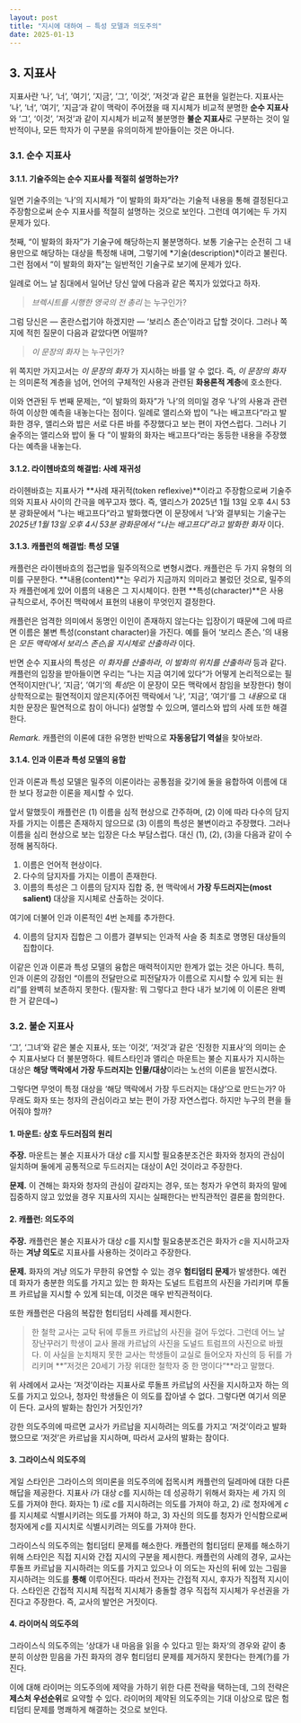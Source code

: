 ```yaml
---
layout: post
title: "지시에 대하여 — 특성 모델과 의도주의"
date: 2025-01-13
---
```


## 3. 지표사

지표사란 ‘나’, ‘너’, ’여기‘, ’지금‘, ’그‘, ’이것‘, ’저것‘과 같은 표현을 일컫는다. 지표사는 ’나‘, ’너‘, ’여기‘, ’지금‘과 같이 맥락이 주어졌을 때 지시체가 비교적 분명한 **순수 지표사**와 ’그’, ‘이것’, ’저것’과 같이 지시체가 비교적 불분명한 **불순 지표사**로 구분하는 것이 일반적이나, 모든 학자가 이 구분을 유의미하게 받아들이는 것은 아니다.

### 3.1. 순수 지표사

#### 3.1.1. 기술주의는 순수 지표사를 적절히 설명하는가?

일면 기술주의는 ‘나’의 지시체가 “이 발화의 화자”라는 기술적 내용을 통해 결정된다고 주장함으로써 순수 지표사를 적절히 설명하는 것으로 보인다. 그런데 여기에는 두 가지 문제가 있다.

첫째, “이 발화의 화자”가 기술구에 해당하는지 불분명하다. 보통 기술구는 순전히 그 내용만으로 해당하는 대상을 특정해 내며, 그렇기에 *기술(description)*이라고 불린다. 그런 점에서 “이 발화의 화자”는 일반적인 기술구로 보기에 문제가 있다.

일례로 어느 날 침대에서 일어난 당신 앞에 다음과 같은 쪽지가 있었다고 하자.

> *브렉시트를 시행한 영국의 전 총리* 는 누구인가?

그럼 당신은 — 혼란스럽기야 하겠지만 — ‘보리스 존슨’이라고 답할 것이다. 그러나 쪽지에 적힌 질문이 다음과 같았다면 어떨까?

> *이 문장의 화자* 는 누구인가?

위 쪽지만 가지고서는 *이 문장의 화자* 가 지시하는 바를 알 수 없다. 즉, *이 문장의 화자* 는 의미론적 계층을 넘어, 언어의 구체적인 사용과 관련된 **화용론적 계층**에 호소한다.

이와 연관된 두 번째 문제는, “이 발화의 화자”가 ‘나’의 의미일 경우 ‘나’의 사용과 관련하여 이상한 예측을 내놓는다는 점이다. 일례로 앨리스와 밥이 ”나는 배고프다“라고 발화한 경우, 앨리스와 밥은 서로 다른 바를 주장했다고 보는 편이 자연스럽다. 그러나 기술주의는 앨리스와 밥이 둘 다 ”이 발화의 화자는 배고프다“라는 동등한 내용을 주장했다는 예측을 내놓는다.


#### 3.1.2. 라이헨바흐의 해결법: 사례 재귀성

라이헨바흐는 지표사가 **사례 재귀적(token reflexive)**이라고 주장함으로써 기술주의와 지표사 사이의 간극을 메꾸고자 했다. 즉, 앨리스가 2025년 1월 13일 오후 4시 53분 광화문에서 ”나는 배고프다“라고 발화했다면 이 문장에서 ‘나’와 결부되는 기술구는 *2025년 1월 13일 오후 4시 53분 광화문에서 “나는 배고프다”라고 발화한 화자* 이다.

#### 3.1.3. 캐플런의 해결법: 특성 모델

캐플런은 라이헨바흐의 접근법을 밀주의적으로 변형시켰다. 캐플런은 두 가지 유형의 의미를 구분한다. **내용(content)**는 우리가 지금까지 의미라고 불렀던 것으로, 밀주의자 캐플런에게 있어 이름의 내용은 그 지시체이다. 한편 **특성(character)**은 사용 규칙으로서, 주어진 맥락에서 표현의 내용이 무엇인지 결정한다.

캐플런은 엄격한 의미에서 동명인 이인이 존재하지 않는다는 입장이기 때문에 그에 따르면 이름은 불변 특성(constant character)을 가진다. 예를 들어 ‘보리스 존슨ᵢ ’의 내용은 *모든 맥락에서 보리스 존슨ᵢ을 지시체로 산출하라* 이다.

반면 순수 지표사의 특성은 *이 화자를 산출하라*, *이 발화의 위치를 산출하라* 등과 같다. 캐플런의 입장을 받아들이면 우리는 ”나는 지금 여기에 있다“가 어떻게 논리적으로는 필연적이지만(’나‘, ’지금‘, ’여기‘의 *특성*은 이 문장이 모든 맥락에서 참임을 보장한다) 형이상학적으로는 필연적이지 않은지(주어진 맥락에서 ’나‘, ’지금‘, ’여기‘를 그 *내용*으로 대치한 문장은 필연적으로 참이 아니다) 설명할 수 있으며, 앨리스와 밥의 사례 또한 해결한다.

*Remark.* 캐플런의 이론에 대한 유명한 반박으로 **자동응답기 역설**을 찾아보라.

#### 3.1.4. 인과 이론과 특성 모델의 융합

인과 이론과 특성 모델은 밀주의 이론이라는 공통점을 갖기에 둘을 융합하여 이름에 대한 보다 정교한 이론을 제시할 수 있다.

앞서 말했듯이 캐플런은 (1) 이름을 심적 현상으로 간주하며, (2) 이에 따라 다수의 담지자를 가지는 이름은 존재하지 않으므로 (3) 이름의 특성은 불변이라고 주장했다. 그러나 이름을 심리 현상으로 보는 입장은 다소 부담스럽다. 대신 (1), (2), (3)을 다음과 같이 수정해 봄직하다.

1. 이름은 언어적 현상이다.
2. 다수의 담지자를 가지는 이름이 존재한다.
3. 이름의 특성은 그 이름의 담지자 집합 중, 현 맥락에서 **가장 두드러지는(most salient)** 대상을 지시체로 산출하는 것이다.

여기에 더불어 인과 이론적인 4번 논제를 추가한다.

4. 이름의 담지자 집합은 그 이름가 결부되는 인과적 사슬 중 최초로 명명된 대상들의 집합이다.

이같은 인과 이론과 특성 모델의 융합은 매력적이지만 한계가 없는 것은 아니다. 특히, 인과 이론의 강점인 “이름의 전달만으로 피전달자가 이름으로 지시할 수 있게 되는 원리”를 완벽히 보존하지 못한다. (필자왈: 뭐 그렇다고 한다 내가 보기에 이 이론은 완벽한 거 같은데~)

### 3.2. 불순 지표사

‘그’, ‘그녀’와 같은 불순 지표사, 또는 ‘이것’, ‘저것’과 같은 ‘진정한 지표사’의 의미는 순수 지표사보다 더 불분명하다. 웨트스타인과 앨리슨 마운트는 불순 지표사가 지시하는 대상은 **해당 맥락에서 가장 두드러지는 인물/대상**이라는 노선의 이론을 발전시켰다.

그렇다면 무엇이 특정 대상을 ‘해당 맥락에서 가장 두드러지는 대상’으로 만드는가? 아무래도 화자 또는 청자의 관심이라고 보는 편이 가장 자연스럽다. 하지만 누구의 편을 들어줘야 할까?

#### 1. 마운트: 상호 두드러짐의 원리

**주장.** 마운트는 불순 지표사가 대상 $c$를 지시할 필요충분조건은 화자와 청자의 관심이 일치하며 둘에게 공통적으로 두드러지는 대상이 A인 것이라고 주장한다. 

**문제.** 이 견해는 화자와 청자의 관심이 갈라지는 경우, 또는 청자가 우연히 화자의 말에 집중하지 않고 있었을 경우 지표사의 지시는 실패한다는 반직관적인 결론을 함의한다.

#### 2. 캐플런: 의도주의

**주장.** 캐플런은 불순 지표사가 대상 $c$를 지시할 필요충분조건은 화자가 $c$을 지시하고자 하는 **겨냥 의도**로 지표사를 사용하는 것이라고 주장한다.

**문제.** 화자의 겨냥 의도가 무한히 유연할 수 있는 경우 **험티덤티 문제**가 발생한다. 예컨데 화자가 충분한 의도를 가지고 있는 한 화자는 도널드 트럼프의 사진을 가리키며 루돌프 카르납을 지시할 수 있게 되는데, 이것은 매우 반직관적이다.

또한 캐플런은 다음의 복잡한 험티덤티 사례를 제시한다.

> 한 철학 교사는 교탁 뒤에 루돌프 카르납의 사진을 걸어 두었다. 그런데 어느 날 장난꾸러기 학생이 교사 몰래 카르납의 사진을 도널드 트럼프의 사진으로 바꿨다. 이 사실을 눈치채지 못한 교사는 학생들이 교실로 들어오자 자신의 등 뒤를 가리키며 **”저것은 20세기 가장 위대한 철학자 중 한 명이다“**라고 말했다.

위 사례에서 교사는 ‘저것’이라는 지표사로 루돌프 카르납의 사진을 지시하고자 하는 의도를 가지고 있으나, 청자인 학생들은 이 의도를 잡아낼 수 없다. 그렇다면 여기서 의문이 든다. 교사의 발화는 참인가 거짓인가?

강한 의도주의에 따르면 교사가 카르납을 지시하려는 의도를 가지고 ‘저것’이라고 발화했으므로 ‘저것’은 카르납을 지시하며, 따라서 교사의 발화는 참이다.

#### 3. 그라이스식 의도주의

게일 스타인은 그라이스의 의미론을 의도주의에 접목시켜 캐플런의 딜레마에 대한 다른 해답을 제공한다. 지표사 $i$가 대상 $c$를 지시하는 데 성공하기 위해서 화자는 세 가지 의도를 가져야 한다. 화자는 1) $i$로 $c$를 지시하려는 의도를 가져야 하고, 2) $i$로 청자에게 $c$를 지시체로 식별시키려는 의도를 가져야 하고, 3) 자신의 의도를 청자가 인식함으로써 청자에게 $c$를 지시치로 식별시키려는 의도를 가져야 한다.

그라이스식 의도주의는 험티덤티 문제를 해소한다. 캐플런의 험티덤티 문제를 해소하기 위해 스타인은 직접 지시와 간접 지시의 구분을 제시한다. 캐플런의 사례의 경우, 교사는 루돌프 카르납을 지시하려는 의도를 가지고 있으나 이 의도는 자신의 뒤에 있는 그림을 지시하려는 의도를 **통해** 이루어진다. 따라서 전자는 간접적 지시, 후자가 직접적 지시이다. 스타인은 간접적 지시체 직접적 지시체가 충돌할 경우 직접적 지시체가 우선권을 가진다고 주장한다. 즉, 교사의 발언은 거짓이다.

#### 4. 라이머식 의도주의

그라이스식 의도주의는 ’상대가 내 마음을 읽을 수 있다고 믿는 화자‘의 경우와 같이 충분히 이상한 믿음을 가진 화자의 경우 험티덤티 문제를 제거하지 못한다는 한계(?)를 가진다.

이에 대해 라이머는 의도주의에 제약을 가하기 위한 다른 전략을 택하는데, 그의 전략은 **제스처 우선순위**로 요약할 수 있다. 라이머의 제약된 의도주의는 기대 이상으로 많은 험티덤티 문제를 명쾌하게 해결하는 것으로 보인다.
